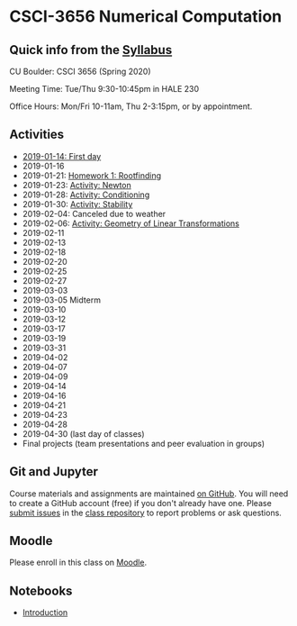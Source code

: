 # CSCI-3656 Numerical Computation

## Quick info from the [Syllabus](Syllabus.md)

CU Boulder: CSCI 3656 (Spring 2020)

Meeting Time: Tue/Thu 9:30-10:45pm in HALE 230

Office Hours: Mon/Fri 10-11am, Thu 2-3:15pm, or by appointment.

## Activities

* [2019-01-14: First day](https://classroom.github.com/a/TH7aGVZp)
* 2019-01-16
* 2019-01-21: [Homework 1: Rootfinding](https://classroom.github.com/a/PncpaPPY)
* 2019-01-23: [Activity: Newton](https://classroom.github.com/a/Mllopi2a)
* 2019-01-28: [Activity: Conditioning](https://classroom.github.com/a/s25NU3NK)
* 2019-01-30: [Activity: Stability](https://classroom.github.com/a/jfr0-rL8)
* 2019-02-04: Canceled due to weather
* 2019-02-06: [Activity: Geometry of Linear Transformations](https://classroom.github.com/a/TYpT2cVK)
* 2019-02-11
* 2019-02-13
* 2019-02-18
* 2019-02-20
* 2019-02-25
* 2019-02-27
* 2019-03-03
* 2019-03-05 Midterm
* 2019-03-10
* 2019-03-12
* 2019-03-17
* 2019-03-19
* 2019-03-31
* 2019-04-02
* 2019-04-07
* 2019-04-09
* 2019-04-14
* 2019-04-16
* 2019-04-21
* 2019-04-23
* 2019-04-28
* 2019-04-30 (last day of classes)
* Final projects (team presentations and peer evaluation in groups)

## Git and Jupyter

Course materials and assignments are maintained
[on GitHub](https://github.com/cu-numcomp).
You will need to create a GitHub account (free) if you don't already
have one.  Please
[submit issues](https://github.com/cu-numcomp/numcomp-class/issues)
in the
[class repository](https://github.com/cu-numcomp/numcomp-class)
to report problems or ask questions.

## Moodle

Please enroll in this class on [Moodle](https://moodle.cs.colorado.edu).

## Notebooks

* [Introduction](Introduction.ipynb)
